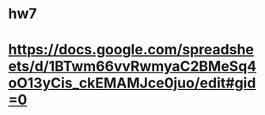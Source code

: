 # hw7
# https://docs.google.com/spreadsheets/d/1BTwm66vvRwmyaC2BMeSq4oO13yCis_ckEMAMJce0juo/edit#gid=0
